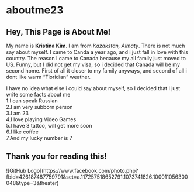 # aboutme23
<h2>Hey, This Page is About Me!</h2>
<p>My name is <b>Kristina Kim</b>. I am from <i>Kazakstan, Almaty</i>. There is not much say about myself. I came to Canda a year ago, and i just fall in love with this country. The reason I came to Canada because my all family just moved to US. Funny, but I did not get my visa, so i decided that Canada will be my second home. First of all it closer to my family anyways, and second of all i dont like warm <q>Floridian</q> weather.</p>
</h>
<p>I have no idea what else i could say about myself, so I decided that I just write some facts about me<col></br>1.I can speak Russian </br>2.I am very subborn person </br>3.I am 23</br>4.I love playing Video Games</br>5.I have 3 tattoo, will get more soon </br> 6.I like coffee </br> 7.And my lucky number is 7</p>
<h2>Thank you for reading this!</h2>
![GitHub Logo](https://www.facebook.com/photo.php?fbid=426187487759791&set=a.117257518652791.1073741826.100011056300048&type=3&theater)
